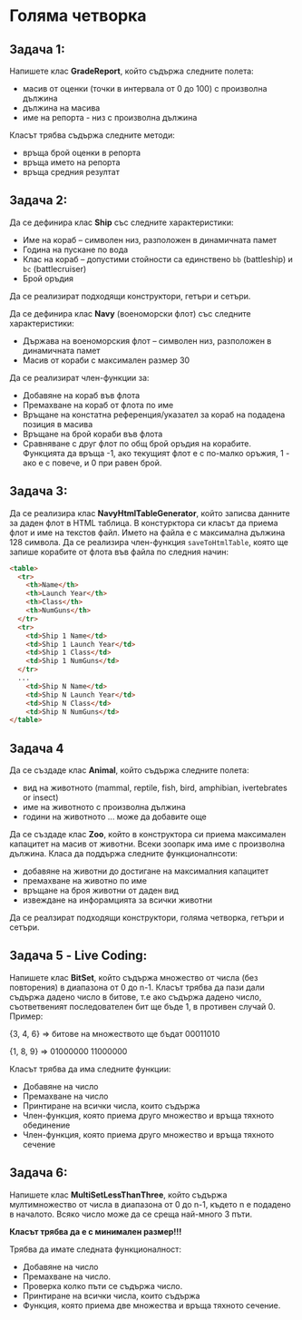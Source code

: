 # Голяма четворка

## **Задача 1:**
Напишете клас **GradeReport**, който съдържа следните полета:

* масив от оценки (точки в интервала от 0 до 100) с произволна дължина
* дължина на масива
* име на репорта - низ с произволна дължина

Класът трябва съдържа следните методи:
* връща брой оценки в репорта
* връща името на репорта
* връща средния резултат

## **Задача 2:**
Да се дефинира клас **Ship** със следните характеристики:
- Име на кораб – символен низ, разположен в динамичната памет
- Година на пускане по вода
- Клас на кораб – допустими стойности са единствено ```bb``` (battleship) и ```bc``` (battlecruiser)
- Брой оръдия

Да се реализират подходящи конструктори, гетъри и сетъри.

Да се дефинира клас **Navy** (военоморски флот) със следните характеристики:
- Държава на военоморския флот – символен низ, разположен в динамичната памет
- Масив от кораби с максимален размер 30

Да се реализират член-функции за:
- Добавяне на кораб във флота
- Премахване на кораб от флота по име
- Връщане на констатна референция/указател за кораб на подадена позиция в масива
- Връщане на брой кораби във флота
- Сравняване с друг флот по общ брой оръдия на корабите. Функцията да връща -1, ако текущият флот е с по-малко оръжия, 1 - ако е с повече, и 0 при равен брой.

## Задача 3:
Да се реализира клас **NavyHtmlTableGenerator**, който записва данните за даден флот в HTML таблица. В констурктора си класът да приема флот и име на текстов файл. Името на файла е с максимална дължина 128 символа. Да се реализира член-функция ```saveToHtmlTable```, която ще запише корабите от флота във файла по следния начин:

```html
<table>
  <tr>
    <th>Name</th>
    <th>Launch Year</th>
    <th>Class</th>
    <th>NumGuns</th>
  </tr>
  <tr>
    <td>Ship 1 Name</td>
    <td>Ship 1 Launch Year</td>
    <td>Ship 1 Class</td>
    <td>Ship 1 NumGuns</td>
  </tr>
  ...
    <td>Ship N Name</td>
    <td>Ship N Launch Year</td>
    <td>Ship N Class</td>
    <td>Ship N NumGuns</td>
</table>
```

## Задача 4
Да се създаде клас **Animal**, който съдържа следните полета:
- вид на животното (mammal, reptile, fish, bird, amphibian, ivertebrates or insect)
- име на животното с произволна дължина
- години на животното
... може да добавите още

Да се създаде клас **Zoo**, който в конструктора си приема максимален капацитет на масив от животни. Всеки зоопарк има име с произволна дължина. Класа да поддържа следните функционалнсоти:
- добавяне на животни до достигане на максималния капацитет
- премахване на животно по име
- връщане на броя животни от даден вид
- извеждане на инфорамцията за всички животни
  
Да се реалзират подходящи конструктори, голяма четворка, гетъри и сетъри.


## Задача 5 - Live Coding: 
Напишете клас **BitSet**, който съдържа множество от числа (без повторения) в диапазона от 0 до n-1. Класът трябва да пази дали съдържа дадено число в битове, т.е ако съдържа дадено число, съответвеният последователен бит ще бъде 1, в противен случай 0. Пример:

{3, 4, 6} => битове на множеството ще бъдат 00011010

{1, 8, 9} => 01000000 11000000

Класът трябва да има следните функции:
- Добавяне на число
- Премахване на число
- Принтиране на всички числа, които съдържа
- Член-функция, която приема друго множество и връща тяхното обединение
- Член-функция, която приема друго множество и връща тяхното сечение

## Задача 6:
Напишете клас **MultiSetLessThanТhree**, който съдържа мултимножество от числа в диапазона от 0 до n-1, където n е подадено в началото. Всяко число може да се среща най-много 3 пъти.

**Класът трябва да е с минимален размер!!!**

Трябва да имате следната функционалност:
* Добавяне на число
* Премахване на число.
* Проверка колко пъти се съдържа число.
* Принтиране на всички числа, които съдържа
* Функция, която приема две множества и връща тяхното сечение.
